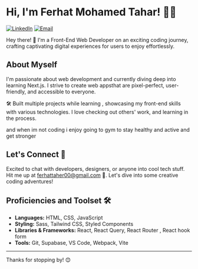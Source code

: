 # Hi, I'm Ferhat Mohamed Tahar! 👋🙂

[![LinkedIn](https://img.shields.io/badge/LinkedIn-Profile-blue)](https://www.linkedin.com/in/ferhat-mohamed-tahar-839672267/)  [![Email](https://img.shields.io/badge/Email-Contact-blue)](mailto:ferhattaher00@gmail.com)

Hey there! 🚀 I'm a Front-End Web Developer on an exciting coding journey, crafting captivating digital experiences for users to enjoy effortlessly.

## About Myself 

I'm passionate about web development and currently diving deep into learning Next.js. I strive to create web appsthat are pixel-perfect, user-friendly, and accessible to everyone.

🛠️ Built multiple projects while learning , showcasing my front-end skills with various technologies. I love checking out others' work, and learning in the process.

and when im not coding i enjoy going to gym to stay healthy and active and  get stronger 

## Let's Connect 🤝

Excited to chat with developers, designers, or anyone into cool tech stuff. Hit me up at ferhattaher00@gmail.com 💌. Let's dive into some creative coding adventures!

## Proficiencies and Toolset 🛠️

- **Languages:** HTML, CSS, JavaScript
- **Styling:** Sass, Tailwind CSS, Styled Components
- **Libraries & Frameworks:** React, React Query, React Router , React hook form 
- **Tools:** Git, Supabase, VS Code, Webpack, Vite

---

Thanks for stopping by! 😊
